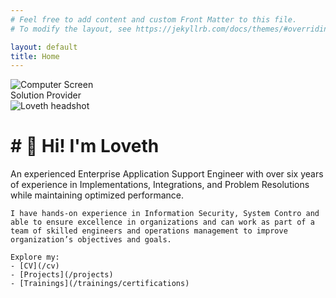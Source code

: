```yaml
---
# Feel free to add content and custom Front Matter to this file.
# To modify the layout, see https://jekyllrb.com/docs/themes/#overriding-theme-defaults

layout: default
title: Home
---
```

<!-- HERO SECTION -->
<div class="hero-section">
  <div class="left-side">
    <div class="screen-container">
      <img src="{{C:\Users\ADMIN\loveth-diwe.github.io\_site\assets\img\computer.jpg' | relative_url }}" alt="Computer Screen">
      <div class="tagline">Solution Provider</div>
    </div>
  </div>

<div class="right-side">
    <img class="headshot" src="{{ '/assets/img/me.jpg' | relative_url }}" alt="Loveth headshot">
    <h1># 👋 Hi! I'm Loveth</h1>
    An experienced Enterprise Application Support Engineer with over six years of experience in Implementations, Integrations, and Problem Resolutions while maintaining optimized performance. 

    I have hands-on experience in Information Security, System Contro and able to ensure excellence in organizations and can work as part of a team of skilled engineers and operations management to improve organization’s objectives and goals.

    Explore my:
    - [CV](/cv)
    - [Projects](/projects)
    - [Trainings](/trainings/certifications)
  </div>
</div>



